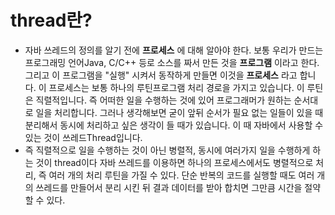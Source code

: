 # thread란?<br>
- 자바 쓰레드의 정의를 알기 전에 __프로세스__ 에 대해 알아야 한다. 
보통 우리가 만드는 프로그래밍 언어Java, C/C++ 등로 소스를 짜서 만든 것을 __프로그램__ 이라고 한다.
그리고 이 프로그램을 "실행" 시켜서 동작하게 만들면 이것을 __프로세스__ 라고 합니다. 이 프로세스는 보통 하나의 루틴프로그램 처리 경로을 가지고 있습니다.
이 루틴은 직렬적입니다. 즉 어떠한 일을 수행하는 것에 있어 프로그래머가 원하는 순서대로 일을 처리합니다. 
그러나 생각해보면 굳이 앞뒤 순서가 필요 없는 일들이 있을 때 분리해서 동시에 처리하고 싶은 생각이 들 때가 있습니다. 이 때 자바에서 사용할 수 있는 것이 쓰레드Thread입니다.
- 즉 직렬적으로 일을 수행하는 것이 아닌 병렬적, 동시에 여러가지 일을 수행하게 하는 것이 thread이다
자바 쓰레드를 이용하면 하나의 프로세스에서도 병렬적으로 처리, 즉 여러 개의 처리 루틴을 가질 수 있다.
단순 반복의 코드를 실행할 때도 여러 개의 쓰레드를 만들어서 분리 시킨 뒤 결과 데이터를 받아 합치면 그만큼 시간을 절약할 수 있다.
